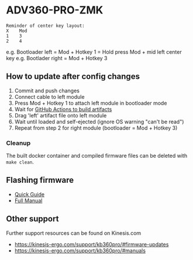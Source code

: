 # ADV360-PRO-ZMK

```
Reminder of center key layout:
X    Mod
1    3
2    4
```

e.g. Bootloader left = Mod + Hotkey 1 = Hold press Mod + mid left center key
e.g. Bootlader right = Mod + Hotkey 3

## How to update after config changes 

1. Commit and push changes
2. Connect cable to left module
3. Press Mod + Hotkey 1 to attach left module in bootloader mode
4. Wait for [GitHub Actions to build artifacts](https://github.com/sudotliu/Adv360-Pro-ZMK/actions)
5. Drag 'left' artifact file onto left module
6. Wait until loaded and self-ejected (ignore OS warning "can't be read")
7. Repeat from step 2 for right module (bootloader = Mod + Hotkey 3)

### Cleanup

The built docker container and compiled firmware files can be deleted with `make clean`.

## Flashing firmware

- [Quick Guide](https://kinesis-ergo.com/wp-content/uploads/Step-by-Step-Advantage360-Professional-Firmware-Installation-Instructions-KB360-PRO_v9-16-22.pdf)
- [Full Manual](https://kinesis-ergo.com/wp-content/uploads/Advantage360-ZMK-KB360-PRO-Users-Manual-v12-1-22.pdf)

## Other support

Further support resources can be found on Kinesis.com
- https://kinesis-ergo.com/support/kb360pro/#firmware-updates
- https://kinesis-ergo.com/support/kb360pro/#manuals

